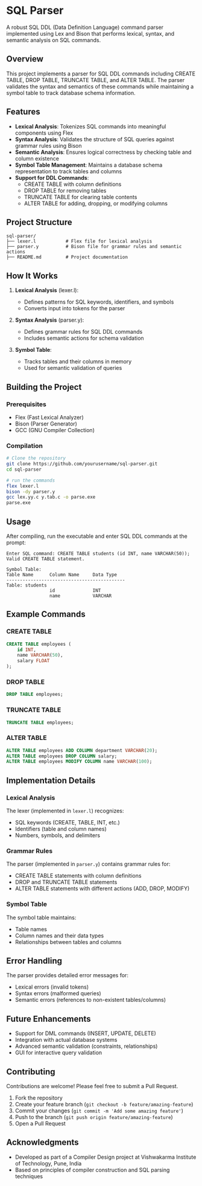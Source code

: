 # SQL Parser

A robust SQL DDL (Data Definition Language) command parser implemented using Lex and Bison that performs lexical, syntax, and semantic analysis on SQL commands.

## Overview

This project implements a parser for SQL DDL commands including CREATE TABLE, DROP TABLE, TRUNCATE TABLE, and ALTER TABLE. The parser validates the syntax and semantics of these commands while maintaining a symbol table to track database schema information.

## Features

- **Lexical Analysis**: Tokenizes SQL commands into meaningful components using Flex
- **Syntax Analysis**: Validates the structure of SQL queries against grammar rules using Bison
- **Semantic Analysis**: Ensures logical correctness by checking table and column existence
- **Symbol Table Management**: Maintains a database schema representation to track tables and columns
- **Support for DDL Commands**:
  - CREATE TABLE with column definitions
  - DROP TABLE for removing tables
  - TRUNCATE TABLE for clearing table contents
  - ALTER TABLE for adding, dropping, or modifying columns

## Project Structure

```
sql-parser/
├── lexer.l           # Flex file for lexical analysis
├── parser.y          # Bison file for grammar rules and semantic actions
├── README.md         # Project documentation
```

## How It Works

1. **Lexical Analysis** (lexer.l): 
   - Defines patterns for SQL keywords, identifiers, and symbols
   - Converts input into tokens for the parser

2. **Syntax Analysis** (parser.y):
   - Defines grammar rules for SQL DDL commands
   - Includes semantic actions for schema validation

3. **Symbol Table**:
   - Tracks tables and their columns in memory
   - Used for semantic validation of queries

## Building the Project

### Prerequisites

- Flex (Fast Lexical Analyzer)
- Bison (Parser Generator)
- GCC (GNU Compiler Collection)

### Compilation

```bash
# Clone the repository
git clone https://github.com/yourusername/sql-parser.git
cd sql-parser

# run the commands
flex lexer.l
bison -dy parser.y
gcc lex.yy.c y.tab.c -o parse.exe
parse.exe
```

## Usage

After compiling, run the executable and enter SQL DDL commands at the prompt:

```
Enter SQL command: CREATE TABLE students (id INT, name VARCHAR(50));
Valid CREATE TABLE statement.

Symbol Table:
Table Name      Column Name     Data Type      
--------------------------------------------
Table: students     
                id              INT           
                name            VARCHAR       
```

## Example Commands

### CREATE TABLE

```sql
CREATE TABLE employees (
    id INT,
    name VARCHAR(50),
    salary FLOAT
);
```

### DROP TABLE

```sql
DROP TABLE employees;
```

### TRUNCATE TABLE

```sql
TRUNCATE TABLE employees;
```

### ALTER TABLE

```sql
ALTER TABLE employees ADD COLUMN department VARCHAR(20);
ALTER TABLE employees DROP COLUMN salary;
ALTER TABLE employees MODIFY COLUMN name VARCHAR(100);
```

## Implementation Details

### Lexical Analysis

The lexer (implemented in `lexer.l`) recognizes:
- SQL keywords (CREATE, TABLE, INT, etc.)
- Identifiers (table and column names)
- Numbers, symbols, and delimiters

### Grammar Rules

The parser (implemented in `parser.y`) contains grammar rules for:
- CREATE TABLE statements with column definitions
- DROP and TRUNCATE TABLE statements
- ALTER TABLE statements with different actions (ADD, DROP, MODIFY)

### Symbol Table

The symbol table maintains:
- Table names
- Column names and their data types
- Relationships between tables and columns

## Error Handling

The parser provides detailed error messages for:
- Lexical errors (invalid tokens)
- Syntax errors (malformed queries)
- Semantic errors (references to non-existent tables/columns)

## Future Enhancements

- Support for DML commands (INSERT, UPDATE, DELETE)
- Integration with actual database systems
- Advanced semantic validation (constraints, relationships)
- GUI for interactive query validation

## Contributing

Contributions are welcome! Please feel free to submit a Pull Request.

1. Fork the repository
2. Create your feature branch (`git checkout -b feature/amazing-feature`)
3. Commit your changes (`git commit -m 'Add some amazing feature'`)
4. Push to the branch (`git push origin feature/amazing-feature`)
5. Open a Pull Request

## Acknowledgments

- Developed as part of a Compiler Design project at Vishwakarma Institute of Technology, Pune, India
- Based on principles of compiler construction and SQL parsing techniques
